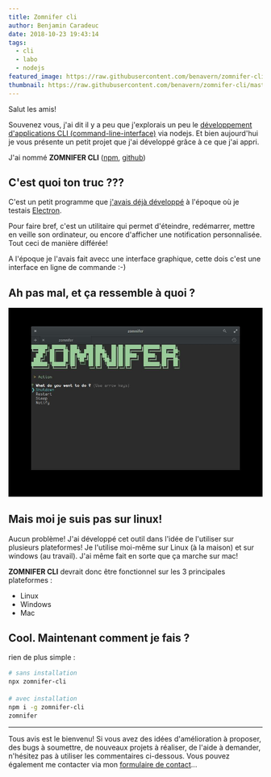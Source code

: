 ```yaml
---
title: Zomnifer cli
author: Benjamin Caradeuc
date: 2018-10-23 19:43:14
tags:
  - cli
  - labo
  - nodejs
featured_image: https://raw.githubusercontent.com/benavern/zomnifer-cli/master/screenshots/screenshot.jpeg
thumbnail: https://raw.githubusercontent.com/benavern/zomnifer-cli/master/screenshots/screenshot.jpeg
---
```


Salut les amis!

Souvenez vous, j'ai dit il y a peu que j'explorais un peu le [développement d'applications CLI (command-line-interface)](/2018/10/01/Coffee-Break-cli/) via nodejs. Et bien aujourd'hui je vous présente un petit projet que j'ai développé grâce à ce que j'ai appri.

J'ai nommé **ZOMNIFER CLI** ([npm](https://www.npmjs.com/package/zomnifer-cli), [github](https://github.com/benavern/zomnifer-cli))

## C'est quoi ton truc ???

C'est un petit programme que [j'avais déjà développé](https://github.com/benavern/zomnifer) à l'époque où je testais [Electron](https://electronjs.org/).

Pour faire bref, c'est un utilitaire qui permet d'éteindre, redémarrer, mettre en veille son ordinateur, ou encore d'afficher une notification personnalisée. Tout ceci de manière différée!

A l'époque je l'avais fait avecc une interface graphique, cette dois c'est une interface en ligne de commande :-)

## Ah pas mal, et ça ressemble à quoi ?

![Screenshot](https://raw.githubusercontent.com/benavern/zomnifer-cli/master/screenshots/screenshot.jpeg)


## Mais moi je suis pas sur linux!

Aucun problème! J'ai développé cet outil dans l'idée de l'utiliser sur plusieurs plateformes! Je l'utilise moi-même sur Linux (à la maison) et sur windows (au travail). J'ai même fait en sorte que ça marche sur mac!

**ZOMNIFER CLI** devrait donc être fonctionnel sur les 3 principales plateformes :

* Linux
* Windows
* Mac


## Cool. Maintenant comment je fais ?

rien de plus simple :

```bash
# sans installation
npx zomnifer-cli

# avec installation
npm i -g zomnifer-cli
zomnifer
```

---

Tous avis est le bienvenu! Si vous avez des idées d'amélioration à proposer, des bugs à soumettre, de nouveaux projets à réaliser, de l'aide à demander, n'hésitez pas à utiliser les commentaires ci-dessous. Vous pouvez également me contacter via mon [formulaire de contact](/contact)...
